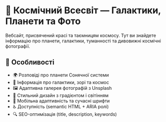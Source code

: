 # 🌌 Космічний Всесвіт — Галактики, Планети та Фото

Вебсайт, присвячений красі та таємницям космосу. Тут ви знайдете інформацію про планети, галактики, туманності та дивовижні космічні фотографії.

## 🔭 Особливості

- 🌍 Розповіді про планети Сонячної системи
- 🌌 Інформація про галактики, зорі та космос
- 🖼️ Адаптивна галерея фотографій з Unsplash
- 🎨 Стильний дизайн з градієнтом і світінням
- 📱 Мобільна адаптивність та сучасні шрифти
- ♿ Доступність (semantic HTML + ARIA ролі)
- 🔍 SEO-оптимізація (title, description, keywords)


